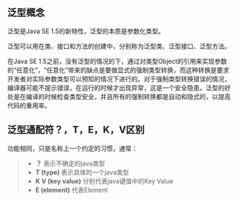 ## 泛型概念

泛型是Java SE 1.5的新特性，泛型的本质是参数化类型。

泛型可以用在类、接口和方法的创建中，分别称为泛型类、泛型接口、泛型方法。

在Java SE 1.5之前，没有泛型的情况的下，通过对类型Object的引用来实现参数的“任意化”，“任意化”带来的缺点是要做显式的强制类型转换，而这种转换是要求开发者对实际参数类型可以预知的情况下进行的。对于强制类型转换错误的情况，编译器可能不提示错误，在运行的时候才出现异常，这是一个安全隐患。泛型的好处是在编译的时候检查类型安全，并且所有的强制转换都是自动和隐式的，以提高代码的重用率。

## 泛型通配符？，T，E，K，V区别

功能相同，只是名称上一个约定的习惯，通常：

> - **？** 表示不确定的java类型
> - **T (type)** 表示具体的一个java类型
> - **K V (key value)** 分别代表java键值中的Key Value
> - **E (element)** 代表Element

